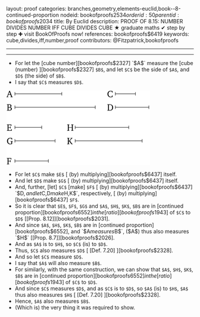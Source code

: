 layout: proof
categories: branches,geometry,elements-euclid,book--8-continued-proportion
nodeid: bookofproofs$2534
orderid: 50
parentid: bookofproofs$2034
title: By Euclid
description: PROOF OF 8.15: NUMBER DIVIDES NUMBER IFF CUBE DIVIDES CUBE &#9733; graduate maths &#10004; step by step &#10010; visit BookOfProofs now!
references: bookofproofs$6419
keywords: cube,divides,iff,number,proof
contributors: @Fitzpatrick,bookofproofs

---


---



* For let the [cube number][bookofproofs$2327] `$A$` measure the [cube (number) ][bookofproofs$2327] `$B$`, and let `$C$` be the side of `$A$`, and `$D$` (the side) of `$B$`.
* I say that `$C$` measures `$D$`.

![fig15e](https://github.com/bookofproofs/bookofproofs.github.io/blob/main/_sources/_assets/images/euclid/Book08/fig15e.png?raw=true)

* For let `$C$` make `$E$` [ (by) multiplying][bookofproofs$6437] itself.
* And let `$D$` make `$G$` [ (by) multiplying][bookofproofs$6437] itself.
* And, further, [let] `$C$` [make] `$F$` [ (by) multiplying][bookofproofs$6437] `$D$`, and let `$C$`, `$D$` make `$H$`, `$K$`, respectively, [ (by) multiplying][bookofproofs$6437] `$F$`.
* So it is clear that `$E$`, `$F$`, `$G$` and `$A$`, `$H$`, `$K$`, `$B$` are in [continued proportion][bookofproofs$6552] in the [ratio][bookofproofs$1943] of `$C$` to `$D$` [[Prop. 8.12]][bookofproofs$2031].
* And since `$A$`, `$H$`, `$K$`, `$B$` are in [continued proportion][bookofproofs$6552], and `$A$` measures `$B$`, ($A$) thus also measures `$H$` [[Prop. 8.7]][bookofproofs$2026].
* And as `$A$` is to `$H$`, so `$C$` (is) to `$D$`.
* Thus, `$C$` also measures `$D$` [ [Def. 7.20] ][bookofproofs$2328].
* And so let `$C$` measure `$D$`.
* I say that `$A$` will also measure `$B$`.
* For similarly, with the same construction, we can show that `$A$`, `$H$`, `$K$`, `$B$` are in [continued proportion][bookofproofs$6552] in the [ratio][bookofproofs$1943] of `$C$` to `$D$`.
* And since `$C$` measures `$D$`, and as `$C$` is to `$D$`, so `$A$` (is) to `$H$`, `$A$` thus also measures `$H$` [ [Def. 7.20] ][bookofproofs$2328].
* Hence, `$A$` also measures `$B$`.
* (Which is) the very thing it was required to show.
